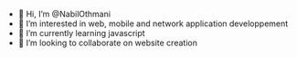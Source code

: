 - 👋 Hi, I’m @NabilOthmani
- 👀 I’m interested in web, mobile and network application developpement 
- 🌱 I’m currently learning javascript
- 💞️ I’m looking to collaborate on website creation

<!---
NabilOthmani/NabilOthmani is a ✨ special ✨ repository because its `README.md` (this file) appears on your GitHub profile.
You can click the Preview link to take a look at your changes.
--->
